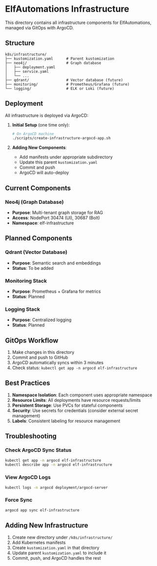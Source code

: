 # ElfAutomations Infrastructure

This directory contains all infrastructure components for ElfAutomations, managed via GitOps with ArgoCD.

## Structure

```
k8s/infrastructure/
├── kustomization.yaml      # Parent kustomization
├── neo4j/                  # Graph database
│   ├── deployment.yaml
│   ├── service.yaml
│   └── ...
├── qdrant/                 # Vector database (future)
├── monitoring/             # Prometheus/Grafana (future)
└── logging/                # ELK or Loki (future)
```

## Deployment

All infrastructure is deployed via ArgoCD:

1. **Initial Setup** (one time only):
   ```bash
   # On ArgoCD machine
   ./scripts/create-infrastructure-argocd-app.sh
   ```

2. **Adding New Components**:
   - Add manifests under appropriate subdirectory
   - Update this parent `kustomization.yaml`
   - Commit and push
   - ArgoCD will auto-deploy

## Current Components

### Neo4j (Graph Database)
- **Purpose**: Multi-tenant graph storage for RAG
- **Access**: NodePort 30474 (UI), 30687 (Bolt)
- **Namespace**: elf-infrastructure

## Planned Components

### Qdrant (Vector Database)
- **Purpose**: Semantic search and embeddings
- **Status**: To be added

### Monitoring Stack
- **Purpose**: Prometheus + Grafana for metrics
- **Status**: Planned

### Logging Stack
- **Purpose**: Centralized logging
- **Status**: Planned

## GitOps Workflow

1. Make changes in this directory
2. Commit and push to GitHub
3. ArgoCD automatically syncs within 3 minutes
4. Check status: `kubectl get app -n argocd elf-infrastructure`

## Best Practices

1. **Namespace Isolation**: Each component uses appropriate namespace
2. **Resource Limits**: All deployments have resource requests/limits
3. **Persistent Storage**: Use PVCs for stateful components
4. **Security**: Use secrets for credentials (consider external secret management)
5. **Labels**: Consistent labeling for resource management

## Troubleshooting

### Check ArgoCD Sync Status
```bash
kubectl get app -n argocd elf-infrastructure
kubectl describe app -n argocd elf-infrastructure
```

### View ArgoCD Logs
```bash
kubectl logs -n argocd deployment/argocd-server
```

### Force Sync
```bash
argocd app sync elf-infrastructure
```

## Adding New Infrastructure

1. Create new directory under `/k8s/infrastructure/`
2. Add Kubernetes manifests
3. Create `kustomization.yaml` in that directory
4. Update parent `kustomization.yaml` to include it
5. Commit, push, and ArgoCD handles the rest
